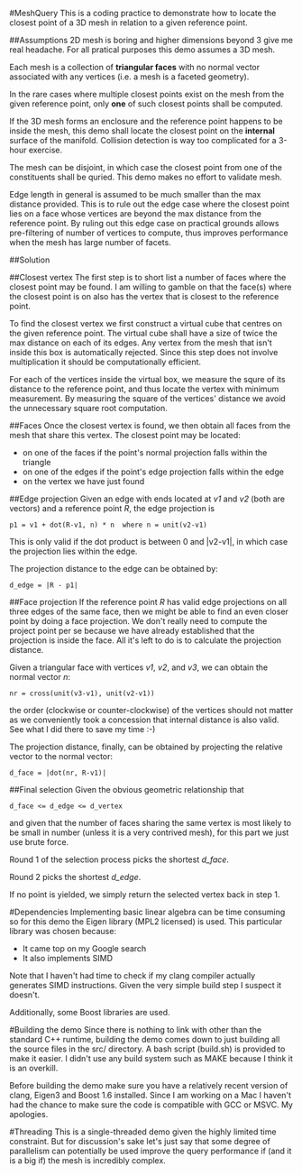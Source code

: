 #MeshQuery
This is a coding practice to demonstrate how to locate 
the closest point of a 3D mesh in relation to a given
reference point.

##Assumptions
2D mesh is boring and higher dimensions beyond 3 give me real 
headache. For all pratical purposes this demo assumes a 3D mesh.

Each mesh is a collection of **triangular faces** with no normal
vector associated with any vertices (i.e. a mesh is a faceted 
geometry).

In the rare cases where multiple closest points exist on the mesh
from the given reference point, only **one** of such closest points
shall be computed.

If the 3D mesh forms an enclosure and the reference point happens
to be inside the mesh, this demo shall locate the closest point on
the **internal** surface of the manifold. Collision detection is
way too complicated for a 3-hour exercise.

The mesh can be disjoint, in which case the closest point from one
of the constituents shall be quried. This demo makes no effort
to validate mesh.

Edge length in general is assumed to be much smaller than the max
distance provided. This is to rule out the edge case where the
closest point lies on a face whose vertices are beyond the max 
distance from the reference point. By ruling out this edge case
on practical grounds allows pre-filtering of number of vertices
to compute, thus improves performance when the mesh has large
number of facets.

##Solution

##Closest vertex
The first step is to short list a number of faces where the closest
point may be found. I am willing to gamble on that the face(s) where
the closest point is on also has the vertex that is closest to the
reference point.

To find the closest vertex we first construct a virtual cube that 
centres on the given reference point. The virtual cube shall have 
a size of twice the max distance on each of its edges. Any vertex
from the mesh that isn't inside this box is automatically rejected.
Since this step does not involve multiplication it should be 
computationally efficient.

For each of the vertices inside the virtual box, we measure the 
squre of its distance to the reference point, and thus locate the
vertex with minimum measurement. By measuring the square of the
vertices' distance we avoid the unnecessary square root computation.

##Faces
Once the closest vertex is found, we then obtain all faces from the
mesh that share this vertex. The closest point may be located:

* on one of the faces if the point's normal projection falls within 
  the triangle
* on one of the edges if the point's edge projection falls within
  the edge
* on the vertex we have just found

##Edge projection
Given an edge with ends located at *v1* and *v2* (both are vectors) and
a reference point *R*, the edge projection is 

    p1 = v1 + dot(R-v1, n) * n  where n = unit(v2-v1)

This is only valid if the dot product is between 0 and |v2-v1|, in
which case the projection lies within the edge.

The projection distance to the edge can be obtained by:

    d_edge = |R - p1|

##Face projection
If the reference point *R* has valid edge projections on all three
edges of the same face, then we might be able to find an even
closer point by doing a face projection. We don't really need to
compute the project point per se because we have already
established that the projection is inside the face. All it's left
to do is to calculate the projection distance.

Given a triangular face with vertices *v1*, *v2*, and *v3*,
we can obtain the normal vector *n*:

    nr = cross(unit(v3-v1), unit(v2-v1))
    
the order (clockwise or counter-clockwise) of the vertices should
not matter as we conveniently took a concession that internal
distance is also valid. See what I did there to save my time :-)

The projection distance, finally, can be obtained by projecting 
the relative vector to the normal vector:

    d_face = |dot(nr, R-v1)|
    
##Final selection
Given the obvious geometric relationship that

    d_face <= d_edge <= d_vertex

and given that the number of faces sharing the same vertex is
most likely to be small in number (unless it is a very contrived
mesh), for this part we just use brute force.

Round 1 of the selection process picks the shortest *d_face*.

Round 2 picks the shortest *d_edge*.

If no point is yielded, we simply return the selected vertex back
in step 1.

#Dependencies
Implementing basic linear algebra can be time consuming so for this
demo the Eigen library (MPL2 licensed) is used. This particular
library was chosen because:

* It came top on my Google search
* It also implements SIMD

Note that I haven't had time to check if my clang compiler 
actually generates SIMD instructions. Given the very simple
build step I suspect it doesn't.

Additionally, some Boost libraries are used.

#Building the demo
Since there is nothing to link with other than the standard C++ 
runtime, building the demo comes down to just building all the 
source files in the src/ directory. A bash script (build.sh) is
provided to make it easier. I didn't use any build system such 
as MAKE because I think it is an overkill.

Before building the demo make sure you have a relatively recent
version of clang, Eigen3 and Boost 1.6 installed. Since I am
working on a Mac I haven't had the chance to make sure the code
is compatible with GCC or MSVC. My apologies.

#Threading
This is a single-threaded demo given the highly limited time
constraint. But for discussion's sake let's just say that some
degree of parallelism can potentially be used improve the query
performance if (and it is a big if) the mesh is incredibly 
complex.
